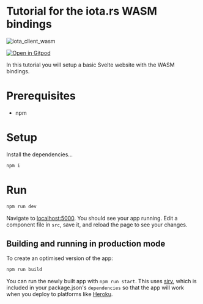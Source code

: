 # Tutorial for the iota.rs WASM bindings

![iota_client_wasm](/img/iota_client.png "Click to see the full-size image.")

[![Open in Gitpod](https://gitpod.io/button/open-in-gitpod.svg)](https://gitpod.io/#https://github.com/Dr-Electron/identity-iota-svelte-example/tree/gitpod-integration)

In this tutorial you will setup a basic Svelte website with the WASM bindings.

# Prerequisites

- npm


# Setup

Install the dependencies...

```bash
npm i
```

# Run

```bash
npm run dev
```

Navigate to [localhost:5000](http://localhost:5000). You should see your app running. Edit a component file in `src`, save it, and reload the page to see your changes.

## Building and running in production mode

To create an optimised version of the app:

```bash
npm run build
```

You can run the newly built app with `npm run start`. This uses [sirv](https://github.com/lukeed/sirv), which is included in your package.json's `dependencies` so that the app will work when you deploy to platforms like [Heroku](https://heroku.com).